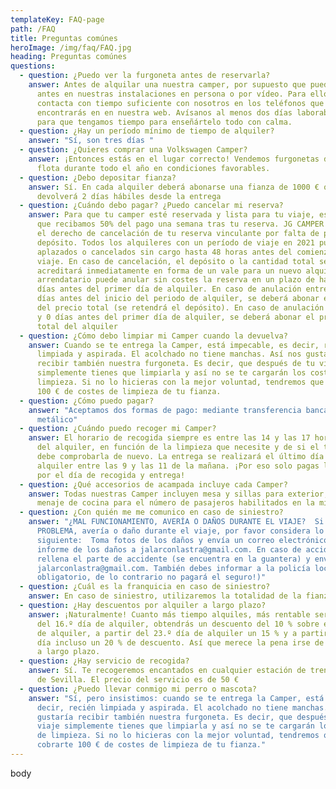 ```yaml
---
templateKey: FAQ-page
path: /FAQ
title: Preguntas comúnes
heroImage: /img/faq/FAQ.jpg
heading: Preguntas comúnes
questions:
  - question: ¿Puedo ver la furgoneta antes de reservarla?
    answer: Antes de alquilar una nuestra camper, por supuesto que puedes verla
      antes en nuestras instalaciones en persona o por vídeo. Para ello,
      contacta con tiempo suficiente con nosotros en los teléfonos que
      encontrarás en en nuestra web. Avísanos al menos dos días laborables antes
      para que tengamos tiempo para enseñártelo todo con calma.
  - question: ¿Hay un período mínimo de tiempo de alquiler?
    answer: "Sí, son tres días "
  - question: ¿Quieres comprar una Volkswagen Camper?
    answer: ¡Entonces estás en el lugar correcto! Vendemos furgonetas de nuestra
      flota durante todo el año en condiciones favorables.
  - question: ¿Debo depositar fianza?
    answer: Sí. En cada alquiler deberá abonarse una fianza de 1000 € que se
      devolverá 2 días hábiles desde la entrega
  - question: ¿Cuándo debo pagar? ¿Puedo cancelar mi reserva?
    answer: Para que tu camper esté reservada y lista para tu viaje, es importante
      que recibamos 50% del pago una semana tras tu reserva. JG CAMPER se guarda
      el derecho de cancelación de tu reserva vinculante por falta de pago del
      depósito. Todos los alquileres con un período de viaje en 2021 pueden ser
      aplazados o cancelados sin cargo hasta 48 horas antes del comienzo del
      viaje. En caso de cancelación, el depósito o la cantidad total se
      acreditará inmediatamente en forma de un vale para un nuevo alquiler.  El
      arrendatario puede anular sin costes la reserva en un plazo de hasta 60
      días antes del primer día de alquiler. En caso de anulación entre 59 y 15
      días antes del inicio del periodo de alquiler, se deberá abonar el 50 %
      del precio total (se retendrá el depósito). En caso de anulación entre 14
      y 0 días antes del primer día de alquiler, se deberá abonar el precio
      total del alquiler
  - question: ¿Cómo debo limpiar mi Camper cuando la devuelva?
    answer: Cuando se te entrega la Camper, está impecable, es decir, recién
      limpiada y aspirada. El acolchado no tiene manchas. Así nos gustaría
      recibir también nuestra furgoneta. Es decir, que después de tu viaje
      simplemente tienes que limpiarla y así no se te cargarán los costes de
      limpieza. Si no lo hicieras con la mejor voluntad, tendremos que cobrarte
      100 € de costes de limpieza de tu fianza.
  - question: ¿Cómo puedo pagar?
    answer: "Aceptamos dos formas de pago: mediante transferencia bancaria, y en
      metálico"
  - question: ¿Cuándo puedo recoger mi Camper?
    answer: El horario de recogida siempre es entre las 14 y las 17 horas del día
      del alquiler, en función de la limpieza que necesite y de si el taller
      debe comprobarla de nuevo. La entrega se realizará el último día de
      alquiler entre las 9 y las 11 de la mañana. ¡Por eso solo pagas la mitad
      por el día de recogida y entrega!
  - question: ¿Qué accesorios de acampada incluye cada Camper?
    answer: Todas nuestras Camper incluyen mesa y sillas para exterior, almohada, y
      menaje de cocina para el número de pasajeros habilitados en la misma
  - question: ¿Con quién me me comunico en caso de siniestro?
    answer: "¿MAL FUNCIONAMIENTO, AVERÍA O DAÑOS DURANTE EL VIAJE?  Si tienes algún
      PROBLEMA, avería o daño durante el viaje, por favor considera lo
      siguiente:  Toma fotos de los daños y envía un correo electrónico con un
      informe de los daños a jalarconlastra@gmail.com. En caso de accidente,
      rellena el parte de accidente (se encuentra en la guantera) y envíalo a
      jalarconlastra@gmail.com. También debes informar a la policía local (¡Es
      obligatorio, de lo contrario no pagará el seguro!)"
  - question: ¿Cuál es la franquicia en caso de siniestro?
    answer: En caso de siniestro, utilizaremos la totalidad de la fianza.
  - question: ¿Hay descuentos por alquiler a largo plazo?
    answer: ¡Naturalmente! Cuanto más tiempo alquiles, más rentable será. A partir
      del 16.º día de alquiler, obtendrás un descuento del 10 % sobre el precio
      de alquiler, a partir del 23.º día de alquiler un 15 % y a partir del 37.º
      día incluso un 20 % de descuento. Así que merece la pena irse de acampada
      a largo plazo.
  - question: ¿Hay servicio de recogida?
    answer: Sí. Te recogeremos encantados en cualquier estación de tren o aeropuerto
      de Sevilla. El precio del servicio es de 50 €
  - question: ¿Puedo llevar conmigo mi perro o mascota?
    answer: "Sí, pero insistimos: cuando se te entrega la Camper, está impecable, es
      decir, recién limpiada y aspirada. El acolchado no tiene manchas. Así nos
      gustaría recibir también nuestra furgoneta. Es decir, que después de tu
      viaje simplemente tienes que limpiarla y así no se te cargarán los costes
      de limpieza. Si no lo hicieras con la mejor voluntad, tendremos que
      cobrarte 100 € de costes de limpieza de tu fianza."
---
```

body